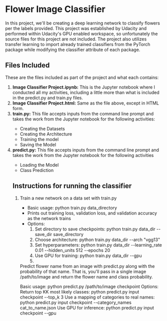 
<h1>Flower Image Classifier</h1>
In this project, we'll be creating a deep learning network to classify flowers per the labels provided. This project was established by Udacity and performed within Udacity's GPU enabled workspace, so unfortunately the source files for this project are not included. The project also utilizes transfer learning to import already trained classifiers from the PyTorch package while modifying the classifier attribute of each package.


<h2>Files Included</h2>

These are the files included as part of the project and what each contains:
<ol>
<li><b>Image Classifier Project.ipynb:</b> This is the Jupyter notebook where I conducted all my activities, including a little more than what is included in the predict.py and train.py files.</li>

<li><b>Image Classifier Project.html:</b> Same as the file above, except in HTML form.</li>

<li><b>train.py:</b> This file accepts inputs from the command line prompt and takes the work from the Jupyter notebook for the following activities:</li>
<ul>
<li>Creating the Datasets</li>

<li>Creating the Architecture</li>

<li>Training the model</li>

<li>Saving the Model</li>
</ul>

<li><b>predict.py:</b> This file accepts inputs from the command line prompt and takes the work from the Jupyter notebook for the following activities</li>
<ul>
<li>Loading the Model</li>
<li>Class Prediction</li>
</ul>

<h2>Instructions for running the classifier</h2>
<ol>
<li>Train a new network on a data set with train.py</li>
<ul>
<li>Basic usage: python train.py data_directory</li>
<li>Prints out training loss, validation loss, and validation accuracy as the network trains</li>
<li>Options:
 <ol>
<li>
Set directory to save checkpoints: python train.py data_dir --save_dir save_directory</li>
<li>Choose architecture: python train.py data_dir --arch "vgg13"</li>
<li>Set hyperparameters: python train.py data_dir --learning_rate 0.01 --hidden_units 512 --epochs 20</li>
<li>Use GPU for training: python train.py data_dir --gpu</li>
 <li> 
</ul>
Predict flower name from an image with predict.py along with the probability of that name. That is, you'll pass in a single image /path/to/image and return the flower name and class probability.

Basic usage: python predict.py /path/to/image checkpoint
Options:
Return top KK most likely classes: python predict.py input checkpoint --top_k 3
Use a mapping of categories to real names: python predict.py input checkpoint --category_names cat_to_name.json
Use GPU for inference: python predict.py input checkpoint --gpu
